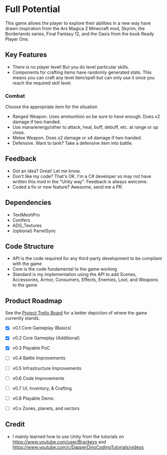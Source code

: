 # Full Potential
This game allows the player to explore their abilities in a new way have drawn inspiration from the Ars Magica 2 Minecraft mod, Skyrim, the Borderlands series, Final Fantasy 12, and the Oasis from the book Ready Player One.


## Key Features
- There is no player level! But you do level particular skills.
- Components for crafting items have randomly generated stats. This means you can craft any level item/spell but can only use it once you reach the required skill level.

### Combat
Choose the appropriate item for the situation
- Ranged Weapon. Uses ammunition so be sure to have enough. Does x2 damage if two-handed.
- Use mana/energy/other to attack, heal, buff, debuff, etc. at range or up close.
- Melee Weapon. Does x2 damage or x4 damage if two-handed.
- Defensive. Want to tank? Take a defensive item into battle.


## Feedback
- Got an idea? Great! Let me know.
- Don't like my code? That's OK. I'm a C# developer so may not have written this mod in the "Unity way". Feedback is always welcome.
- Coded a fix or new feature? Awesome, send me a PR.


## Dependencies
- TextMeshPro
- Conifers
- ADG_Textures
- (optional) ParrelSync


## Code Structure
- API is the code required for any third-party development to be compliant with the game 
- Core is the code fundamental to the game working 
- Standard is my implementation using the API to add Scenes, Accessories, Armor, Consumers, Effects, Enemies, Loot, and Weapons to the game 


## Product Roadmap

See the [Project Trello Board](https://trello.com/b/biH6NdE0/oasis "Go to Trello") for a better depiction of where the game currently stands.

- [x] v0.1 Core Gameplay (Basics)
- [x] v0.2 Core Gameplay (Additional)
- [x] v0.3 Playable PoC
- [ ] v0.4 Battle Improvements
- [ ] v0.5 Infrastructure Improvements
- [ ] v0.6 Code Improvements
- [ ] v0.7 UI, Inventory, & Crafting
- [ ] v0.8 Playable Demo
- [ ] v0.x Zones, planets, and sectors


## Credit
- I mainly learned how to use Unity from the tutorials on https://www.youtube.com/user/Brackeys and https://www.youtube.com/c/DapperDinoCodingTutorials/videos